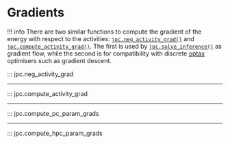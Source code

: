 # Gradients

!!! info
    There are two similar functions to compute the gradient of the energy with
    respect to the activities: [`jpc.neg_activity_grad()`](https://thebuckleylab.github.io/jpc/api/Gradients/#jpc.neg_activity_grad) 
    and [`jpc.compute_activity_grad()`](https://thebuckleylab.github.io/jpc/api/Gradients/#jpc.compute_activity_grad). 
    The first is used by [`jpc.solve_inference()`](https://thebuckleylab.github.io/jpc/api/Continuous-time%20Inference/#jpc.solve_inference) 
    as gradient flow, while the second is for compatibility with discrete 
    [optax](https://github.com/google-deepmind/optax) optimisers such as 
    gradient descent.

::: jpc.neg_activity_grad

---

::: jpc.compute_activity_grad

---

::: jpc.compute_pc_param_grads

---

::: jpc.compute_hpc_param_grads